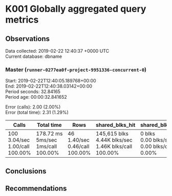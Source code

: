 # K001 Globally aggregated query metrics

## Observations ##
Data collected: 2019-02-22 12:40:37 +0000 UTC  
Current database: dbname  


### Master (`runner-0277ea0f-project-9951336-concurrent-0`) ###
Start: 2019-02-22T12:40:05.189768+00:00  
End: 2019-02-22T12:40:38.03142+00:00  
Period seconds: 32.84165  
Period age: 00:00:32.841652  

Error (calls): 2.00 (2.00%)  
Error (total time): 2.31 (1.29%)

Calls | Total&nbsp;time | Rows | shared_blks_hit | shared_blks_read | shared_blks_dirtied | shared_blks_written | blk_read_time | blk_write_time | kcache_reads | kcache_writes | kcache_user_time_ms | kcache_system_time 
-------|------------|------|-----------------|------------------|---------------------|---------------------|---------------|----------------|--------------|---------------|---------------------|--------------------
100<br/>3.04/sec<br/>1.00/call<br/>100.00% |178.72&nbsp;ms<br/>5ms/sec<br/>1ms/call<br/>100.00% |46<br/>1.40/sec<br/>0.46/call<br/>100.00% |145,615&nbsp;blks<br/>4.44K&nbsp;blks/sec<br/>1.46K&nbsp;blks/call<br/>100.00% |0&nbsp;blks<br/>0.00&nbsp;blks/sec<br/>0.00&nbsp;blks/call<br/>0.00% |0&nbsp;blks<br/>0.00&nbsp;blks/sec<br/>0.00&nbsp;blks/call<br/>0.00% |0&nbsp;blks<br/>0.00&nbsp;blks/sec<br/>0.00&nbsp;blks/call<br/>0.00% |0.00&nbsp;ms<br/>0s/sec<br/>0s/call<br/>0.00% |0.00&nbsp;ms<br/>0s/sec<br/>0s/call<br/>0.00% |0.00&nbsp;bytes<br/>0.00&nbsp;bytes/sec<br/>0.00&nbsp;bytes/call<br/>0.00% |0.00&nbsp;bytes<br/>0.00&nbsp;bytes/sec<br/>0.00&nbsp;bytes/call<br/>0.00% |0.00&nbsp;ms<br/>0s/sec<br/>0s/call<br/>0.00% |0.00&nbsp;ms<br/>0s/sec<br/>0s/call<br/>0.00%





## Conclusions ##


## Recommendations ##

